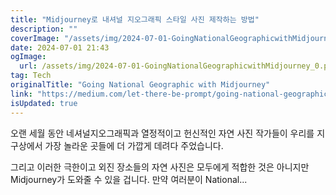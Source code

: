 ```yaml
---
title: "Midjourney로 내셔널 지오그래픽 스타일 사진 제작하는 방법"
description: ""
coverImage: "/assets/img/2024-07-01-GoingNationalGeographicwithMidjourney_0.png"
date: 2024-07-01 21:43
ogImage: 
  url: /assets/img/2024-07-01-GoingNationalGeographicwithMidjourney_0.png
tag: Tech
originalTitle: "Going National Geographic with Midjourney"
link: "https://medium.com/let-there-be-prompt/going-national-geographic-with-midjourney-c561ed7f5bd0"
isUpdated: true
---
```






오랜 세월 동안 네셔널지오그래픽과 열정적이고 헌신적인 자연 사진 작가들이 우리를 지구상에서 가장 놀라운 곳들에 더 가깝게 데려다 주었습니다.

그리고 이러한 극한이고 외진 장소들의 자연 사진은 모두에게 적합한 것은 아니지만 Midjourney가 도와줄 수 있을 겁니다. 만약 여러분이 National...